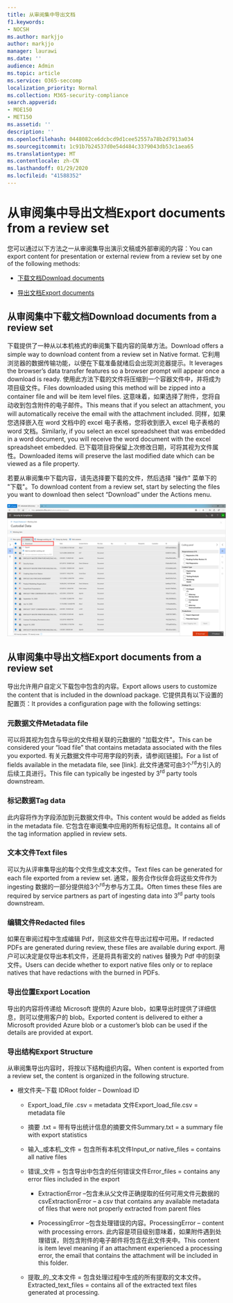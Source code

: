 ```yaml
---
title: 从审阅集中导出文档
f1.keywords:
- NOCSH
ms.author: markjjo
author: markjjo
manager: laurawi
ms.date: ''
audience: Admin
ms.topic: article
ms.service: O365-seccomp
localization_priority: Normal
ms.collection: M365-security-compliance
search.appverid:
- MOE150
- MET150
ms.assetid: ''
description: ''
ms.openlocfilehash: 0448082ce6dcbcd9d1cee52557a78b2d7913a034
ms.sourcegitcommit: 1c91b7b24537d0e54d484c3379043db53c1aea65
ms.translationtype: MT
ms.contentlocale: zh-CN
ms.lasthandoff: 01/29/2020
ms.locfileid: "41588352"
---
```

# <a name="export-documents-from-a-review-set"></a><span data-ttu-id="9a5a6-102">从审阅集中导出文档</span><span class="sxs-lookup"><span data-stu-id="9a5a6-102">Export documents from a review set</span></span>

<span data-ttu-id="9a5a6-103">您可以通过以下方法之一从审阅集导出演示文稿或外部审阅的内容：</span><span class="sxs-lookup"><span data-stu-id="9a5a6-103">You can export content for presentation or external review from a review set by one of the following methods:</span></span>

- [<span data-ttu-id="9a5a6-104">下载文档</span><span class="sxs-lookup"><span data-stu-id="9a5a6-104">Download documents</span></span>](#download-documents-from-a-review-set)
 
- [<span data-ttu-id="9a5a6-105">导出文档</span><span class="sxs-lookup"><span data-stu-id="9a5a6-105">Export documents</span></span>](#export-documents-from-a-review-set)

## <a name="download-documents-from-a-review-set"></a><span data-ttu-id="9a5a6-106">从审阅集中下载文档</span><span class="sxs-lookup"><span data-stu-id="9a5a6-106">Download documents from a review set</span></span>

<span data-ttu-id="9a5a6-107">下载提供了一种从以本机格式的审阅集下载内容的简单方法。</span><span class="sxs-lookup"><span data-stu-id="9a5a6-107">Download offers a simple way to download content from a review set in Native format.</span></span> <span data-ttu-id="9a5a6-108">它利用浏览器的数据传输功能，以便在下载准备就绪后会出现浏览器提示。</span><span class="sxs-lookup"><span data-stu-id="9a5a6-108">It leverages the browser’s data transfer features so a browser prompt will appear once a download is ready.</span></span> <span data-ttu-id="9a5a6-109">使用此方法下载的文件将压缩到一个容器文件中，并将成为项目级文件。</span><span class="sxs-lookup"><span data-stu-id="9a5a6-109">Files downloaded using this method will be zipped into a container file and will be item level files.</span></span> <span data-ttu-id="9a5a6-110">这意味着，如果选择了附件，您将自动收到包含附件的电子邮件。</span><span class="sxs-lookup"><span data-stu-id="9a5a6-110">This means that if you select an attachment, you will automatically receive the email with the attachment included.</span></span> <span data-ttu-id="9a5a6-111">同样，如果您选择嵌入在 word 文档中的 excel 电子表格，您将收到嵌入 excel 电子表格的 word 文档。</span><span class="sxs-lookup"><span data-stu-id="9a5a6-111">Similarly, if you select an excel spreadsheet that was embedded in a word document, you will receive the word document with the excel spreadsheet embedded.</span></span> <span data-ttu-id="9a5a6-112">已下载项目将保留上次修改日期，可将其视为文件属性。</span><span class="sxs-lookup"><span data-stu-id="9a5a6-112">Downloaded items will preserve the last modified date which can be viewed as a file property.</span></span>

<span data-ttu-id="9a5a6-113">若要从审阅集中下载内容，请先选择要下载的文件，然后选择 "操作" 菜单下的 "下载"。</span><span class="sxs-lookup"><span data-stu-id="9a5a6-113">To download content from a review set, start by selecting the files you want to download then select “Download” under the Actions menu.</span></span>

![自动生成的计算机说明的屏幕截图](media/eDiscoDownload.png)

## <a name="export-documents-from-a-review-set"></a><span data-ttu-id="9a5a6-115">从审阅集中导出文档</span><span class="sxs-lookup"><span data-stu-id="9a5a6-115">Export documents from a review set</span></span>

<span data-ttu-id="9a5a6-116">导出允许用户自定义下载包中包含的内容。</span><span class="sxs-lookup"><span data-stu-id="9a5a6-116">Export allows users to customize the content that is included in the download package.</span></span> <span data-ttu-id="9a5a6-117">它提供具有以下设置的配置页：</span><span class="sxs-lookup"><span data-stu-id="9a5a6-117">It provides a configuration page with the following settings:</span></span>

### <a name="metadata-file"></a><span data-ttu-id="9a5a6-118">元数据文件</span><span class="sxs-lookup"><span data-stu-id="9a5a6-118">Metadata file</span></span>

<span data-ttu-id="9a5a6-119">可以将其视为包含与导出的文件相关联的元数据的 "加载文件"。</span><span class="sxs-lookup"><span data-stu-id="9a5a6-119">This can be considered your “load file” that contains metadata associated with the files you exported.</span></span> <span data-ttu-id="9a5a6-120">有关元数据文件中可用字段的列表，请参阅\[链接\]。</span><span class="sxs-lookup"><span data-stu-id="9a5a6-120">For a list of fields available in the metadata file, see \[link\].</span></span> <span data-ttu-id="9a5a6-121">此文件通常可由3个<sup>rd</sup>方引入的后续工具进行。</span><span class="sxs-lookup"><span data-stu-id="9a5a6-121">This file can typically be ingested by 3<sup>rd</sup> party tools downstream.</span></span>

### <a name="tag-data"></a><span data-ttu-id="9a5a6-122">标记数据</span><span class="sxs-lookup"><span data-stu-id="9a5a6-122">Tag data</span></span>

<span data-ttu-id="9a5a6-123">此内容将作为字段添加到元数据文件中。</span><span class="sxs-lookup"><span data-stu-id="9a5a6-123">This content would be added as fields in the metadata file.</span></span> <span data-ttu-id="9a5a6-124">它包含在审阅集中应用的所有标记信息。</span><span class="sxs-lookup"><span data-stu-id="9a5a6-124">It contains all of the tag information applied in review sets.</span></span>

### <a name="text-files"></a><span data-ttu-id="9a5a6-125">文本文件</span><span class="sxs-lookup"><span data-stu-id="9a5a6-125">Text files</span></span>

<span data-ttu-id="9a5a6-126">可以为从评审集导出的每个文件生成文本文件。</span><span class="sxs-lookup"><span data-stu-id="9a5a6-126">Text files can be generated for each file exported from a review set.</span></span> <span data-ttu-id="9a5a6-127">通常，服务合作伙伴会将这些文件作为 ingesting 数据的一部分提供给3个<sup>rd</sup>方参与方工具。</span><span class="sxs-lookup"><span data-stu-id="9a5a6-127">Often times these files are required by service partners as part of ingesting data into 3<sup>rd</sup> party tools downstream.</span></span>

### <a name="redacted-files"></a><span data-ttu-id="9a5a6-128">编辑文件</span><span class="sxs-lookup"><span data-stu-id="9a5a6-128">Redacted files</span></span>

<span data-ttu-id="9a5a6-129">如果在审阅过程中生成编辑 Pdf，则这些文件在导出过程中可用。</span><span class="sxs-lookup"><span data-stu-id="9a5a6-129">If redacted PDFs are generated during review, these files are available during export.</span></span> <span data-ttu-id="9a5a6-130">用户可以决定是仅导出本机文件，还是将具有密文的 natives 替换为 Pdf 中的刻录文件。</span><span class="sxs-lookup"><span data-stu-id="9a5a6-130">Users can decide whether to export native files only or to replace natives that have redactions with the burned in PDFs.</span></span>

### <a name="export-location"></a><span data-ttu-id="9a5a6-131">导出位置</span><span class="sxs-lookup"><span data-stu-id="9a5a6-131">Export Location</span></span>

<span data-ttu-id="9a5a6-132">导出的内容将传递给 Microsoft 提供的 Azure blob，如果导出时提供了详细信息，则可以使用客户的 blob。</span><span class="sxs-lookup"><span data-stu-id="9a5a6-132">Exported content is delivered to either a Microsoft provided Azure blob or a customer’s blob can be used if the details are provided at export.</span></span>

### <a name="export-structure"></a><span data-ttu-id="9a5a6-133">导出结构</span><span class="sxs-lookup"><span data-stu-id="9a5a6-133">Export Structure</span></span>

<span data-ttu-id="9a5a6-134">从审阅集导出内容时，将按以下结构组织内容。</span><span class="sxs-lookup"><span data-stu-id="9a5a6-134">When content is exported from a review set, the content is organized in the following structure.</span></span>

  - <span data-ttu-id="9a5a6-135">根文件夹–下载 ID</span><span class="sxs-lookup"><span data-stu-id="9a5a6-135">Root folder – Download ID</span></span>
    
      - <span data-ttu-id="9a5a6-136">Export\_load\_file .csv = metadata 文件</span><span class="sxs-lookup"><span data-stu-id="9a5a6-136">Export\_load\_file.csv = metadata file</span></span>
    
      - <span data-ttu-id="9a5a6-137">摘要 .txt = 带有导出统计信息的摘要文件</span><span class="sxs-lookup"><span data-stu-id="9a5a6-137">Summary.txt = a summary file with export statistics</span></span>
    
      - <span data-ttu-id="9a5a6-138">输入\_或本机\_文件 = 包含所有本机文件</span><span class="sxs-lookup"><span data-stu-id="9a5a6-138">Input\_or native\_files = contains all native files</span></span>
    
      - <span data-ttu-id="9a5a6-139">错误\_文件 = 包含导出中包含的任何错误文件</span><span class="sxs-lookup"><span data-stu-id="9a5a6-139">Error\_files = contains any error files included in the export</span></span>
        
          - <span data-ttu-id="9a5a6-140">ExtractionError –包含未从父文件正确提取的任何可用文件元数据的 csv</span><span class="sxs-lookup"><span data-stu-id="9a5a6-140">ExtractionError – a csv that contains any available metadata of files that were not properly extracted from parent files</span></span>
        
          - <span data-ttu-id="9a5a6-141">ProcessingError –包含处理错误的内容。</span><span class="sxs-lookup"><span data-stu-id="9a5a6-141">ProcessingError – content with processing errors.</span></span> <span data-ttu-id="9a5a6-142">此内容是项目级别意味着，如果附件遇到处理错误，则包含附件的电子邮件将包含在此文件夹中。</span><span class="sxs-lookup"><span data-stu-id="9a5a6-142">This content is item level meaning if an attachment experienced a processing error, the email that contains the attachment will be included in this folder.</span></span>
    
      - <span data-ttu-id="9a5a6-143">提取\_的\_文本文件 = 包含处理过程中生成的所有提取的文本文件。</span><span class="sxs-lookup"><span data-stu-id="9a5a6-143">Extracted\_text\_files = contains all of the extracted text files generated at processing.</span></span>